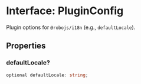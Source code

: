 # Interface: PluginConfig

Plugin options for `@robojs/i18n` (e.g., `defaultLocale`).

## Properties

### defaultLocale?

```ts
optional defaultLocale: string;
```
